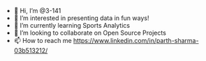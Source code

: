- 👋 Hi, I’m @3-141
- 👀 I’m interested in presenting data in fun ways!
- 🌱 I’m currently learning Sports Analytics
- 💞️ I’m looking to collaborate on Open Source Projects
- 📫 How to reach me https://www.linkedin.com/in/parth-sharma-03b513212/

<!---
3-141/3-141 is a ✨ special ✨ repository because its `README.md` (this file) appears on your GitHub profile.
You can click the Preview link to take a look at your changes.
--->
